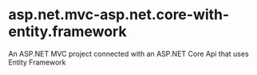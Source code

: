 # asp.net.mvc-asp.net.core-with-entity.framework
An ASP.NET MVC project connected with an ASP.NET Core Api that uses Entity Framework

